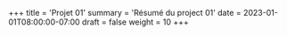 +++
title = 'Projet 01'
summary = 'Résumé du project 01'
date = 2023-01-01T08:00:00-07:00
draft = false
weight = 10
+++